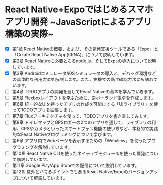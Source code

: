 # React Native+Expoではじめるスマホアプリ開発 ~JavaScriptによるアプリ構築の実際~

- [x] 第1章 React Nativeの概要、および、その開発支援ツールである「Expo」と「Create React Native App(CRNA)」について説明しています。 
- [x] 第2章 React Nativeに必要となるnode.js、そしてExpoの導入について説明しています。 
- [x] 第3章 Androidエミュレータ/iOSシミュレータの導入と、デバッグ環境などの具体的な利用方法を解説します。また、実機での動作確認方法にも触れています。 
- [ ] 第4章 TODOアプリの開発を通してReact Nativeの基本を学んでいきます。 
- [ ] 第5章 Flexboxレイアウトを学ぶために、逆ボーランド電卓を作成します。 
- [ ] 第6章 統一的なUIを持ったアプリの作成を可能にする「UIライブラリ」を使ってTODOアプリを拡張します。 
- [ ] 第7章 Fluxアーキテクチャを使って、TODOアプリを書き直してみます。 
- [ ] 第8章 トイレマップとGPSロガーの2つのアプリを通して、ライブラリの利用、GPSやカメラといったスマートフォン機能の使い方など、本格的で実践的なReact Nativeプログラミングについて学びます。 
- [ ] 第9章 アプリ内でWebページを表示するための「WebView」を使ったプログラミングを解説しています。 
- [ ] 第10章 React Native CLIを使ったネイティブモジュールを使った開発について解説しています。 
- [ ] 第11章 Google Play/App Storeでの配信について説明しています。 
- [ ] 第12章 意外とハマるポイントでもあるReact Native/Expoのバージョンアップについて解説しています。 
